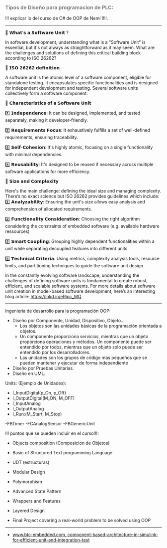 ### <span style="color:grey">Tipos de Diseño para programacion de PLC:</span>

!!! explicar lo del curso de C# de OOP de Nemí !!!!.
***
🚀 𝗪𝗵𝗮𝘁'𝘀 𝗮 𝗦𝗼𝗳𝘁𝘄𝗮𝗿𝗲 𝗨𝗻𝗶𝘁 ?
 
In software development, understanding what is a "Software Unit" is essential, but it's not always as straightforward as it may seem. What are the challenges and solutions of defining this critical building block according to ISO 26262?
 
🧩 𝗜𝗦𝗢 𝟮𝟲𝟮𝟲𝟮 𝗱𝗲𝗳𝗶𝗻𝗶𝘁𝗶𝗼𝗻

A software unit is the atomic level of a software component, eligible for standalone testing. It encapsulates specific functionalities and is designed for independent development and testing. Several software units collectively form a software component.
 
🎯 𝗖𝗵𝗮𝗿𝗮𝗰𝘁𝗲𝗿𝗶𝘀𝘁𝗶𝗰𝘀 𝗼𝗳 𝗮 𝗦𝗼𝗳𝘁𝘄𝗮𝗿𝗲 𝗨𝗻𝗶𝘁

1️⃣ 𝗜𝗻𝗱𝗲𝗽𝗲𝗻𝗱𝗲𝗻𝗰𝗲: It can be designed, implemented, and tested separately, making it developer-friendly.

2️⃣ 𝗥𝗲𝗾𝘂𝗶𝗿𝗲𝗺𝗲𝗻𝘁𝘀 𝗙𝗼𝗰𝘂𝘀: It exhaustively fulfills a set of well-defined requirements, ensuring traceability.

3️⃣ 𝗦𝗲𝗹𝗳-𝗖𝗼𝗵𝗲𝘀𝗶𝗼𝗻: It's highly atomic, focusing on a single functionality with minimal dependencies.

4️⃣ 𝗥𝗲𝘂𝘀𝗮𝗯𝗶𝗹𝗶𝘁𝘆: It's designed to be reused if necessary across multiple software applications for more efficiency.
 
📐 𝗦𝗶𝘇𝗲 𝗮𝗻𝗱 𝗖𝗼𝗺𝗽𝗹𝗲𝘅𝗶𝘁𝘆

Here's the main challenge: defining the ideal size and managing complexity. There’s no exact science but ISO 26262 provides guidelines which include:
1️⃣ 𝗔𝗻𝗮𝗹𝘆𝘇𝗮𝗯𝗶𝗹𝗶𝘁𝘆: Ensuring the unit's size allows easy analysis and comprehension of allocated requirements.

2️⃣ 𝗙𝘂𝗻𝗰𝘁𝗶𝗼𝗻𝗮𝗹𝗶𝘁𝘆 𝗖𝗼𝗻𝘀𝗶𝗱𝗲𝗿𝗮𝘁𝗶𝗼𝗻: Choosing the right algorithm considering the constraints of embedded software (e.g. available hardware ressources)

3️⃣ 𝗦𝗺𝗮𝗿𝘁 𝗖𝗼𝘂𝗽𝗹𝗶𝗻𝗴: Grouping highly dependent functionalities within a unit while separating decoupled features into different units.

4️⃣ 𝗧𝗲𝗰𝗵𝗻𝗶𝗰𝗮𝗹 𝗖𝗿𝗶𝘁𝗲𝗿𝗶𝗮: Using metrics, complexity analysis tools, resource limits, and partitioning techniques to guide the software unit design.
 
In the constantly evolving software landscape, understanding the challenges of defining software units is fondamental to create robust, efficient, and scalable software systems. For more details about software unit creation in model-based software development, here’s an interesting blog article: https://lnkd.in/eRipc_MQ


***
Ingenieria de desarrollo para la programación OOP:
- Diseño por Componente, Unidad, Dispositivo, Objeto...
    - Los objetos son las unidades básicas de la programación orientada a objetos.
    - Un componente proporciona servicios, mientras que un objeto proporciona operaciones y métodos. Un componente puede ser entendido por todos, mientras que un objeto solo puede ser entendido por los desarrolladores.
    - Las unidades son los grupos de código más pequeños que se pueden mantener y ejecutar de forma independiente
- Diseño por Pruebas Unitarias.
- Diseño en UML.

Units: (Ejemplo de Unidades):
- I_InputDigital(p_On, p_Off)
- I_OutputDigital(M_ON, M_OFF)
- I_InputAnalog
- I_OutputAnalog
- I_Run:(M_Start, M_Stop)


-FBTimer
-FCAnalogSensor
-FBGenericUnit

!!! puntos que se pueden incluir en el curso!!!:
- Objects composition (Composicion de Objetos)

- Basic of Structured Text programming Language
- UDT (estructuras)
- Modular Design
- Polymorphism

- Advanced State Pattern
- Wrappers and Features
- Layered Design
- Final Project covering a real-world problem to be solved using OOP

***
- [www.btc-embedded.com, component-based-architecture-in-simulink-for-efficient-unit-and-integration-test](https://www.btc-embedded.com/component-based-architecture-in-simulink-for-efficient-unit-and-integration-test/)